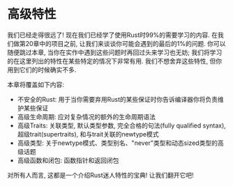 # 高级特性

我们已经走得很远了! 现在我们已经学了使用Rust时99%的需要学习的内容. 在我们做第20章中的项目之前, 让我们来谈谈你可能会遇到的最后的1%的问题. 你可以随便跳过本章, 当你在实作中遇到这些问题时再回过头来学习也无妨; 我们将学习的在这里列出的特性在某些特定的情况下非常有用. 我们不想舍弃这些特性, 但你用到它们的时候确实不多.

本章将覆盖如下内容:

* 不安全的Rust: 用于当你需要弃用Rust的某些保证时你告诉编译器你将负责维护某些保证
* 高级生命周期: 应对复杂情况的额外的生命周期语法
* 高级Traits: 关联类型, 默认类型参数, 完全合格的句法(fully qualified
  syntax), 超级trait(supertraits), 和与trait关联的newtype模式 
* 高级类型: 关于newtype模式、类型别名、"never"类型和动态sized类型的高级话题
* 高级函数和闭包: 函数指针和返回闭包

对所有人而言, 这都是一个介绍Rust迷人特性的宝典! 让我们翻开它吧!
